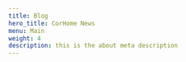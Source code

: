 ```yaml
---
title: Blog
hero_title: CorHome News
menu: Main
weight: 4
description: this is the about meta description
---
```

